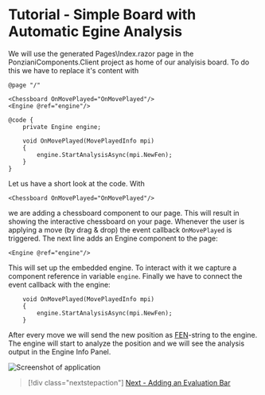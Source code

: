 # Tutorial - Simple Board with Automatic Egine Analysis

We will use the generated Pages\Index.razor page in the PonzianiComponents.Client project as home of our analyisis board. 
To do this we have to replace it's content with

    @page "/"

    <Chessboard OnMovePlayed="OnMovePlayed"/>
    <Engine @ref="engine"/>

    @code {
        private Engine engine;

        void OnMovePlayed(MovePlayedInfo mpi)
        {
            engine.StartAnalysisAsync(mpi.NewFen);
        }
    }

Let us have a short look at the code. With

`<Chessboard OnMovePlayed="OnMovePlayed"/>`

we are adding a chessboard component to our page. This will result in showing the interactive chessboard on your page. Whenever
the user is applying a move (by drag & drop) the event callback `OnMovePlayed` is triggered.
The next line adds an Engine component to the page:
    
`<Engine @ref="engine"/>`

This will set up the embedded engine. To interact with it we capture a component reference in variable `engine`.
Finally we have to connect the event callback with the engine: 

        void OnMovePlayed(MovePlayedInfo mpi)
        {
            engine.StartAnalysisAsync(mpi.NewFen);
        }

After every move we will send the new position as [FEN](https://en.wikipedia.org/wiki/Forsyth%E2%80%93Edwards_Notation)-string to the engine. The engine
will start to analyze the position and we will see the analysis output in the Engine Info Panel.

![Screenshot of application](../articles/img/tutorial_1_2.png) 

> [!div class="nextstepaction"]
> [Next - Adding an Evaluation Bar](tutorial_1_3.md)